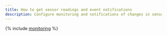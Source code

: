 ```yaml
---
title: How to get sensor readings and event notifications
description: Configure monitoring and notifications of changes in sensor readings using {{ iot-name }}, {{ sf-name }}, and {{ monitoring-name }}.
---
```


{% include [monitoring](../../_tutorials/applied/monitoring.md) %}